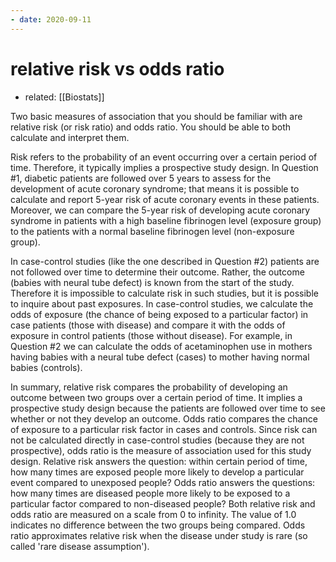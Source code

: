 ```yaml
---
- date: 2020-09-11
---
```


# relative risk vs odds ratio

- related: [[Biostats]]

Two basic measures of association that you should be familiar with are relative risk (or risk ratio) and odds ratio.  You should be able to both calculate and interpret them.

Risk refers to the probability of an event occurring over a certain period of time.  Therefore, it typically implies a prospective study design.  In Question #1, diabetic patients are followed over 5 years to assess for the development of acute coronary syndrome; that means it is possible to calculate and report 5-year risk of acute coronary events in these patients.  Moreover, we can compare the 5-year risk of developing acute coronary syndrome in patients with a high baseline fibrinogen level (exposure group) to the patients with a normal baseline fibrinogen level (non-exposure group).

In case-control studies (like the one described in Question #2) patients are not followed over time to determine their outcome.  Rather, the outcome (babies with neural tube defect) is known from the start of the study.  Therefore it is impossible to calculate risk in such studies, but it is possible to inquire about past exposures.  In case-control studies, we calculate the odds of exposure (the chance of being exposed to a particular factor) in case patients (those with disease) and compare it with the odds of exposure in control patients (those without disease).  For example, in Question #2 we can calculate the odds of acetaminophen use in mothers having babies with a neural tube defect (cases) to mother having normal babies (controls).

In summary, relative risk compares the probability of developing an outcome between two groups over a certain period of time.  It implies a prospective study design because the patients are followed over time to see whether or not they develop an outcome.  Odds ratio compares the chance of exposure to a particular risk factor in cases and controls.  Since risk can not be calculated directly in case-control studies (because they are not prospective), odds ratio is the measure of association used for this study design.  Relative risk answers the question: within certain period of time, how many times are exposed people more likely to develop a particular event compared to unexposed people? Odds ratio answers the questions: how many times are diseased people more likely to be exposed to a particular factor compared to non-diseased people? Both relative risk and odds ratio are measured on a scale from 0 to infinity.  The value of 1.0 indicates no difference between the two groups being compared.  Odds ratio approximates relative risk when the disease under study is rare (so called 'rare disease assumption').
